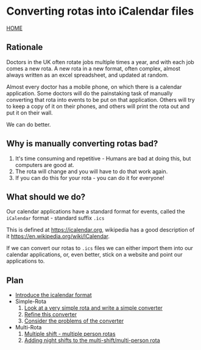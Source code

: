 # Converting rotas into iCalendar files

[HOME](https://zeripath.github.io/sample-rota-converters)

## Rationale
Doctors in the UK often rotate jobs multiple times a year, and with each job comes a new rota.
A new rota in a new format, often complex, almost always written as an excel spreadsheet, and
updated at random.

Almost every doctor has a mobile phone, on which there is a calendar application. Some doctors
will do the painstaking task of manually converting that rota into events to be put on that application.
Others will try to keep a copy of it on their phones, and others will print the rota out and put
it on their wall.

We can do better.

## Why is manually converting rotas bad?

1. It's time consuming and repetitive - Humans are bad at doing this, but computers are good at.
2. The rota will change and you will have to do that work again.
3. If you can do this for your rota - you can do it for everyone!

## What should we do?

Our calendar applications have a standard format for events, called the `iCalendar` format - standard suffix `.ics`

This is defined at <https://icalendar.org>, wikipedia has a good description of it <https://en.wikipedia.org/wiki/ICalendar>.

If we can convert our rotas to `.ics` files we can either import them into our calendar applications, or, even better, stick on a website and point our applications to.

## Plan
* [Introduce the icalendar format](icalendar)
* Simple-Rota
  1. [Look at a very simple rota and write a simple converter](simple-rota/part-1)
  2. [Refine this converter](simple-rota/part-2)
  3. [Consider the problems of the converter](simple-rota/part-3)
* Multi-Rota
  1. [Multiple shift - multiple person rotas](multi-rota/part-1)
  2. [Adding night shifts to the multi-shift/multi-person rota](multi-rota/part-2)

